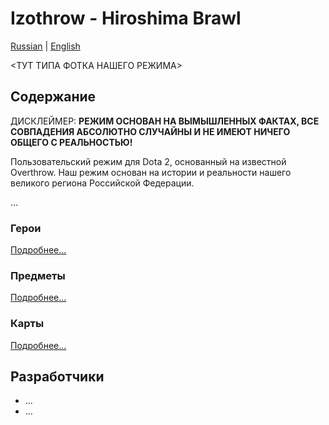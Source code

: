 # Izothrow - Hiroshima Brawl

[Russian](README_RU.md) | [English](README.md)

<ТУТ ТИПА ФОТКА НАШЕГО РЕЖИМА>

## Содержание

ДИСКЛЕЙМЕР: **РЕЖИМ ОСНОВАН НА ВЫМЫШЛЕННЫХ ФАКТАХ, ВСЕ СОВПАДЕНИЯ АБСОЛЮТНО СЛУЧАЙНЫ И НЕ ИМЕЮТ НИЧЕГО ОБЩЕГО С РЕАЛЬНОСТЬЮ!**

Пользовательский режим для Dota 2, основанный на известной Overthrow. Наш режим основан на истории и реальности нашего великого региона Российской Федерации.

...

### Герои

[Подробнее...](HERO_RU.md)

### Предметы

[Подробнее...](ITEMS_RU.md)

### Карты

[Подробнее...](MAPS_RU.md)

## Разработчики

- ...
- ...
  